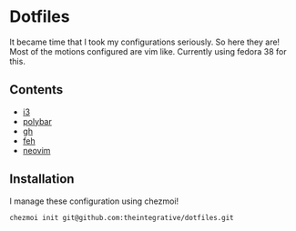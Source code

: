 # Dotfiles

It became time that I took my configurations seriously. So here they are! Most of the motions configured are vim like. Currently using fedora 38 for this.

## Contents
- [i3](https://github.com/i3/i3)
- [polybar](https://github.com/polybar/polybar)
- [gh](https://github.com/cli/cli)
- [feh](https://github.com/derf/feh)
- [neovim](https://github.com/neovim/neovim)

## Installation
 
I manage these configuration using chezmoi!

``` bash
chezmoi init git@github.com:theintegrative/dotfiles.git
```
